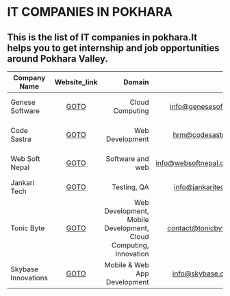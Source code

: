 # IT COMPANIES IN POKHARA
This is the list of IT companies in pokhara.It helps you to get internship and job opportunities around Pokhara Valley.
------
|Company Name|Website_link|Domain|Email|Physical Address|Contact Number|
|----------|:-------------:|------:|------:|---------:|--------:| 
|Genese Software | [GOTO](https://www.genesesofts.com) | Cloud Computing | info@genesesofts.com | Durbarthok Marg, Pokhara |+97761541114| 
|Code Sastra | [GOTO](https://codesastra.com/) | Web Development | hrm@codesastra.com | Phewa Marga ,Pokhara | 061 530625||Yarsa Labs | [GOTO](https://yarsa.io) | Game Development | NA | Upakar Marga, Pokhara 12, Nepal | 061-521916| 
|Web Soft Nepal | [GOTO](http://www.websoftnepal.com.np/) | Software and web | info@websoftnepal.com.np | Srijana Chowk, Pokhara |+977 61 538358| 
|Jankari Tech | [GOTO](https://www.jankaritech.com/) | Testing, QA | info@jankaritech.com | Rishi Marga, |061-620999| 
|Tonic Byte | [GOTO](https://www.tonicbyte.com/) | Web Development, Mobile Development, Cloud Computing, Innovation | contact@tonicbyte.com | Zero KM, |+9779849951111| 
|Skybase Innovations | [GOTO](https://www.skybase.com.np/) | Mobile & Web App Development | info@skybase.com.np | New Road, Pokhara | +9779845533797 | 
